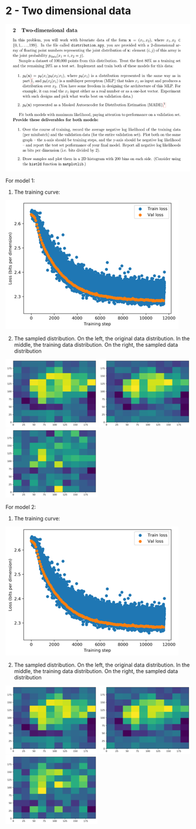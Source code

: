 # 2 - Two dimensional data

<img src="diagrams/assignment.png" alt="assignment" height="400px"/>

For model 1:

1. The training curve:

<img src="diagrams/model_1_loss_curve.png" alt="training curve" height="350px"/>

2. The sampled distribution. On the left, the original data distribution. In the middle,
the training data distribution. On the right, the sampled data distribution

<p float="left">
  <img src="diagrams/original_data_distribution.png" width="250" />
  <img src="diagrams/training_data_distribution.png" width="250" /> 
  <img src="diagrams/model_1_sampled_data_distribution.png" width="250" />
</p>

For model 2:

1. The training curve:

<img src="diagrams/model_1_loss_curve.png" alt="training curve" height="350px"/>

2. The sampled distribution. On the left, the original data distribution. In the middle,
the training data distribution. On the right, the sampled data distribution

<p float="left">
  <img src="diagrams/original_data_distribution.png" width="250" />
  <img src="diagrams/training_data_distribution.png" width="250" /> 
  <img src="diagrams/model_2_sampled_data_distribution.png" width="250" />
</p>
